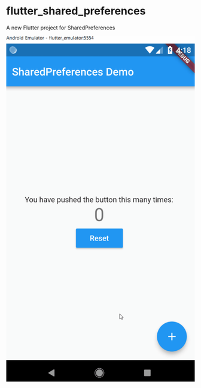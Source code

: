 # flutter_shared_preferences

A new Flutter project for SharedPreferences

![SharedPreferences](./shared_preferences.gif)
